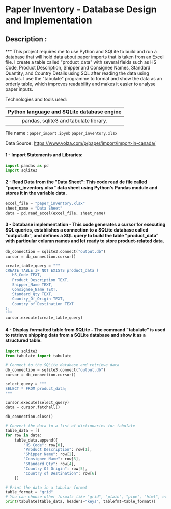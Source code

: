# Paper Inventory - Database Design and Implementation
	
## Description :
	
*** This project requires me to use Python and SQLite to build and run a database that will hold data about paper imports that is taken from an Excel file. I create a table called "product_data" with several fields such as HS Code, Product Description, Shipper and Consignee Names, Standard Quantity, and Country Details using SQL after reading the data using pandas. I use the "tabulate" programme to format and show the data as an orderly table, which improves readability and makes it easier to analyse paper inputs.
	
	
Technologies  and tools used: 
	
| Python language and SQLite database engine|
|:---------------:|
| pandas, sqlite3 and tabulate library.|
	

File name : 
``paper_import.ipynb``
``paper_inventory.xlsx``

Data Source: https://www.volza.com/p/paper/import/import-in-canada/
 

#### 1 - Import Statements and Libraries: 

```python
import pandas as pd
import sqlite3
```

#### 2 - Read Data from the "Data Sheet":  This code read de file called "paper_inventory.xlsx" data sheet using Python's Pandas module and stores it in the variable data.

```python 
excel_file = "paper_inventory.xlsx"
sheet_name = "Data Sheet"
data = pd.read_excel(excel_file, sheet_name)

```

#### 3 - Database implementation - This code generates a cursor for executing SQL queries, establishes a connection to a SQLite database called "output.db", and defines a SQL query to build the table "product_data" with particular column names and let ready to store product-related data.


 ```python 
db_connection = sqlite3.connect("output.db")
cursor = db_connection.cursor()

create_table_query = """
CREATE TABLE IF NOT EXISTS product_data (
    HS_Code TEXT,
    Product_Description TEXT,
    Shipper_Name TEXT,
    Consignee_Name TEXT,
    Standard_Qty TEXT,
    Country_Of_Origin TEXT,
    Country_of_Destination TEXT
);
"""
cursor.execute(create_table_query)
```

#### 4 - Display formatted table from SQLite - The command "tabulate" is used to retrieve shipping data from a SQLite database and show it as a structured table.

 

```python
import sqlite3
from tabulate import tabulate

# Connect to the SQLite database and retrieve data
db_connection = sqlite3.connect("output.db")
cursor = db_connection.cursor()

select_query = """
SELECT * FROM product_data;
"""

cursor.execute(select_query)
data = cursor.fetchall()

db_connection.close()

# Convert the data to a list of dictionaries for tabulate
table_data = []
for row in data:
    table_data.append({
        "HS Code": row[0],
        "Product Description": row[1],
        "Shipper Name": row[2],
        "Consignee Name": row[3],
        "Standard Qty": row[4],
        "Country Of Origin": row[5],
        "Country of Destination": row[6]
    })

# Print the data in a tabular format
table_format = "grid"  
# You can choose other formats like "grid", "plain", "pipe", "html", etc.
print(tabulate(table_data, headers="keys", tablefmt=table_format))
```
